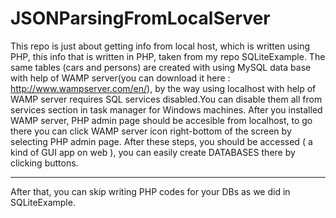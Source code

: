 # JSONParsingFromLocalServer
This repo is just about getting info from local host, which is written using PHP, this info that is written in PHP, taken from my repo SQLiteExample. The same tables (cars and persons) are created with using MySQL data base with help of WAMP server(you can download it here : http://www.wampserver.com/en/), by the way using localhost with help of WAMP server requires SQL services disabled.You can disable them all from services section in task manager for Windows machines. After you installed WAMP server, PHP admin page should be accesible from localhost, to go there you can click WAMP server icon right-bottom of the screen by selecting PHP admin page. After these steps, you should be accessed ( a kind of GUI app on web ), you can easily create DATABASES there by clicking buttons. 

---

After that, you can skip writing PHP codes for your DBs as we did in SQLiteExample.
